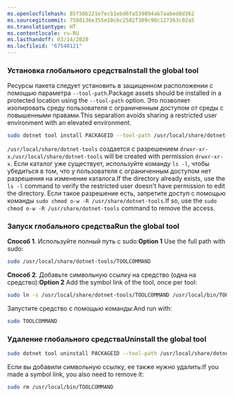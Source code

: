 ```yaml
---
ms.openlocfilehash: 85f50b221e7ecb1ebd6fa539894ab7aabed8d362
ms.sourcegitcommit: 7588136e355e10cbc2582f389c90c127363c02a5
ms.translationtype: HT
ms.contentlocale: ru-RU
ms.lasthandoff: 03/14/2020
ms.locfileid: "67540121"
---
```

### <a name="install-the-global-tool"></a><span data-ttu-id="3b20f-101">Установка глобального средства</span><span class="sxs-lookup"><span data-stu-id="3b20f-101">Install the global tool</span></span>

<span data-ttu-id="3b20f-102">Ресурсы пакета следует установить в защищенном расположении с помощью параметра `--tool-path`.</span><span class="sxs-lookup"><span data-stu-id="3b20f-102">Package assets should be installed in a protected location using the `--tool-path` option.</span></span> <span data-ttu-id="3b20f-103">Это позволяет изолировать среду пользователя с ограниченным доступом от среды с повышенными правами.</span><span class="sxs-lookup"><span data-stu-id="3b20f-103">This separation avoids sharing a restricted user environment with an elevated environment.</span></span>

```bash
sudo dotnet tool install PACKAGEID --tool-path /usr/local/share/dotnet-tools
```

<span data-ttu-id="3b20f-104">`/usr/local/share/dotnet-tools` создается с разрешением `drwxr-xr-x`.</span><span class="sxs-lookup"><span data-stu-id="3b20f-104">`/usr/local/share/dotnet-tools` will be created with permission `drwxr-xr-x`.</span></span> <span data-ttu-id="3b20f-105">Если каталог уже существует, используйте команду `ls -l`, чтобы убедиться в том, что у пользователя с ограниченным доступом нет разрешения на изменение каталога.</span><span class="sxs-lookup"><span data-stu-id="3b20f-105">If the directory already exists, use the `ls -l` command to verify the restricted user doesn't have permission to edit the directory.</span></span> <span data-ttu-id="3b20f-106">Если такое разрешение есть, запретите доступ с помощью команды `sudo chmod o-w -R /usr/share/dotnet-tools`.</span><span class="sxs-lookup"><span data-stu-id="3b20f-106">If so, use the `sudo chmod o-w -R /usr/share/dotnet-tools` command to remove the access.</span></span>

### <a name="run-the-global-tool"></a><span data-ttu-id="3b20f-107">Запуск глобального средства</span><span class="sxs-lookup"><span data-stu-id="3b20f-107">Run the global tool</span></span>

<span data-ttu-id="3b20f-108">**Способ 1**. Используйте полный путь с sudo:</span><span class="sxs-lookup"><span data-stu-id="3b20f-108">**Option 1** Use the full path with sudo:</span></span>

```bash
sudo /usr/local/share/dotnet-tools/TOOLCOMMAND
```

<span data-ttu-id="3b20f-109">**Способ 2**. Добавьте символьную ссылку на средство (одна на средство):</span><span class="sxs-lookup"><span data-stu-id="3b20f-109">**Option 2** Add the symbol link of the tool, once per tool:</span></span>

```bash
sudo ln -s /usr/local/share/dotnet-tools/TOOLCOMMAND /usr/local/bin/TOOLCOMMAND
```

<span data-ttu-id="3b20f-110">Запустите средство с помощью команды:</span><span class="sxs-lookup"><span data-stu-id="3b20f-110">And run with:</span></span>

```bash
sudo TOOLCOMMAND
```

### <a name="uninstall-the-global-tool"></a><span data-ttu-id="3b20f-111">Удаление глобального средства</span><span class="sxs-lookup"><span data-stu-id="3b20f-111">Uninstall the global tool</span></span>

```bash
sudo dotnet tool uninstall PACKAGEID --tool-path /usr/local/share/dotnet-tools
```

<span data-ttu-id="3b20f-112">Если вы добавили символьную ссылку, ее также нужно удалить:</span><span class="sxs-lookup"><span data-stu-id="3b20f-112">If you made a symbol link, you also need to remove it:</span></span>

```bash
sudo rm /usr/local/bin/TOOLCOMMAND
```
